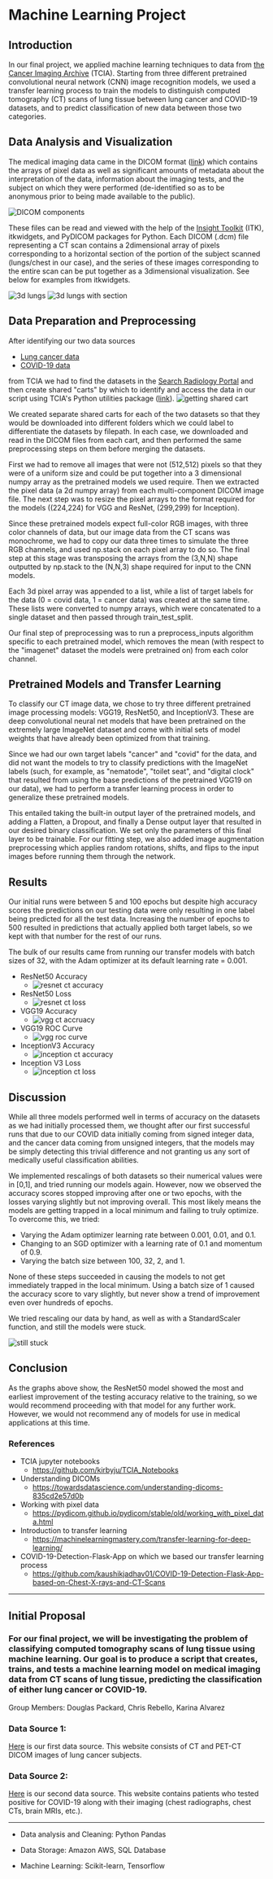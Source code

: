 # Machine Learning Project

## Introduction
In our final project, we applied machine learning techniques to data from [the Cancer Imaging Archive](https://www.cancerimagingarchive.net/) (TCIA). Starting from three different pretrained convolutional neural network (CNN) image recognition models, we used a transfer learning process to train the models to distinguish computed tomography (CT) scans of lung tissue between lung cancer and COVID-19 datasets, and to predict classification of new data between those two categories.

## Data Analysis and Visualization
The medical imaging data came in the DICOM format ([link](https://www.dicomstandard.org/)) which contains the arrays of pixel data as well as significant amounts of metadata about the interpretation of the data, information about the imaging tests, and the subject on which they were performed (de-identified so as to be anonymous prior to being made available to the public).

![DICOM components](https://github.com/crebello711/Project_4/blob/main/Resources/Images/medical_image_components.PNG)

These files can be read and viewed with the help of the [Insight Toolkit](https://itk.org/) (ITK), itkwidgets, and PyDICOM packages for Python. Each DICOM (.dcm) file representing a CT scan contains a 2dimensional array of pixels corresponding to a horizontal section of the portion of the subject scanned (lungs/chest in our case), and the series of these images corresponding to the entire scan can be put together as a 3dimensional visualization. See below for examples from itkwidgets.

![3d lungs](https://github.com/crebello711/Project_4/blob/main/Resources/Images/3d_lungs.PNG)
![3d lungs with section](https://github.com/crebello711/Project_4/blob/main/Resources/Images/3d_lungs_with_zplane.PNG)

## Data Preparation and Preprocessing
After identifying our two data sources
* [Lung cancer data](https://wiki.cancerimagingarchive.net/pages/viewpage.action?pageId=70224216)
* [COVID-19 data](https://wiki.cancerimagingarchive.net/pages/viewpage.action?pageId=89096912)

from TCIA we had to find the datasets in the [Search Radiology Portal](https://nbia.cancerimagingarchive.net/nbia-search/) and then create shared "carts" by which to identify and access the data in our script using TCIA's Python utilities package ([link](https://github.com/kirbyju/TCIA_Notebooks/blob/main/tcia_utils.py)).
![getting shared cart](https://github.com/crebello711/Project_4/blob/main/Resources/Images/getting_shared_cart_name.PNG)

We created separate shared carts for each of the two datasets so that they would be downloaded into different folders which we could label to differentiate the datasets by filepath. In each case, we downloaded and read in the DICOM files from each cart, and then performed the same preprocessing steps on them before merging the datasets. 

First we had to remove all images that were not (512,512) pixels so that they were of a uniform size and could be put together into a 3 dimensional numpy array as the pretrained models we used require. Then we extracted the pixel data (a 2d numpy array) from each multi-component DICOM image file. The next step was to resize the pixel arrays to the format required for the models ((224,224) for VGG and ResNet, (299,299) for Inception).

Since these pretrained models expect full-color RGB images, with three color channels of data, but our image data from the CT scans was monochrome, we had to copy our data three times to simulate the three RGB channels, and used np.stack on each pixel array to do so. The final step at this stage was transposing the arrays from the (3,N,N) shape outputted by np.stack to the (N,N,3) shape required for input to the CNN models. 

Each 3d pixel array was appended to a list, while a list of target labels for the data (0 = covid data, 1 = cancer data) was created at the same time. These lists were converted to numpy arrays, which were concatenated to a single dataset and then passed through train_test_split.

Our final step of preprocessing was to run a preprocess_inputs algorithm specific to each pretrained model, which removes the mean (with respect to the "imagenet" dataset the models were pretrained on) from each color channel.

## Pretrained Models and Transfer Learning

To classify our CT image data, we chose to try three different pretrained image processing models: VGG19, ResNet50, and InceptionV3. These are deep convolutional neural net models that have been pretrained on the extremely large ImageNet dataset and come with initial sets of model weights that have already been optimized from that training.

Since we had our own target labels "cancer" and "covid" for the data, and did not want the models to try to classify predictions with the ImageNet labels (such, for example, as "nematode", "toilet seat", and "digital clock" that resulted from using the base predictions of the pretrained VGG19 on our data), we had to perform a transfer learning process in order to generalize these pretrained models.

This entailed taking the built-in output layer of the pretrained models, and adding a Flatten, a Dropout, and finally a Dense output layer that resulted in our desired binary classification. We set only the parameters of this final layer to be trainable. For our fitting step, we also added image augmentation preprocessing which applies random rotations, shifts, and flips to the input images before running them through the network.

## Results

Our initial runs were between 5 and 100 epochs but despite high accuracy scores the predictions on our testing data were only resulting in one label being predicted for all the test data. Increasing the number of epochs to 500 resulted in predictions that actually applied both target labels, so we kept with that number for the rest of our runs.

The bulk of our results came from running our transfer models with batch sizes of 32, with the Adam optimizer at its default learning rate = 0.001.

* ResNet50 Accuracy
    * ![resnet ct accuracy](https://github.com/crebello711/Project_4/blob/main/Resources/Images/resnet_ct_accuracy.png)
* ResNet50 Loss
    * ![resnet ct loss](https://github.com/crebello711/Project_4/blob/main/Resources/Images/resnet_ct_loss.png)
* VGG19 Accuracy
    * ![vgg ct accruacy](https://github.com/crebello711/Project_4/blob/main/Resources/Images/vgg_ct_accuracy.png)
* VGG19 ROC Curve
    * ![vgg roc curve](https://github.com/crebello711/Project_4/blob/main/Resources/Images/vgg_roc_curve.PNG)   
* InceptionV3 Accuracy
    * ![inception ct accuracy](https://github.com/crebello711/Project_4/blob/main/Resources/Images/inception_ct_accuracy.PNG)
* Inception V3 Loss
    * ![inception ct loss](https://github.com/crebello711/Project_4/blob/main/Resources/Images/inception_ct_loss.PNG)        

## Discussion

While all three models performed well in terms of accuracy on the datasets as we had initially processed them, we thought after our first successful runs that due to our COVID data initially coming from signed integer data, and the cancer data coming from unsigned integers, that the models may be simply detecting this trivial difference and not granting us any sort of medically useful classification abilities. 

We implemented rescalings of both datasets so their numerical values were in [0,1], and tried running our models again. However, now we observed the accuracy scores stopped improving after one or two epochs, with the losses varying slightly but not improving overall. This most likely means the models are getting trapped in a local minimum and failing to truly optimize. To overcome this, we tried:
* Varying the Adam optimizer learning rate between 0.001, 0.01, and 0.1.
* Changing to an SGD optimizer with a learning rate of 0.1 and momentum of 0.9.
* Varying the batch size between 100, 32, 2, and 1.

None of these steps succeeded in causing the models to not get immediately trapped in the local minimum. Using a batch size of 1 caused the accuracy score to vary slightly, but never show a trend of improvement even over hundreds of epochs.

We tried rescaling our data by hand, as well as with a StandardScaler function, and still the models were stuck.

![still stuck](https://github.com/crebello711/Project_4/blob/main/Resources/Images/still_stuck_after_standard_scaling.PNG)

## Conclusion

As the graphs above show, the ResNet50 model showed the most and earliest improvement of the testing accuracy relative to the training, so we would recommend proceeding with that model for any further work. However, we would not recommend any of models for use in medical applications at this time.

### References

* TCIA jupyter notebooks
   * https://github.com/kirbyju/TCIA_Notebooks
* Understanding DICOMs
   * https://towardsdatascience.com/understanding-dicoms-835cd2e57d0b
* Working with pixel data
   * https://pydicom.github.io/pydicom/stable/old/working_with_pixel_data.html
* Introduction to transfer learning
   * https://machinelearningmastery.com/transfer-learning-for-deep-learning/
* COVID-19-Detection-Flask-App on which we based our transfer learning process
   * https://github.com/kaushikjadhav01/COVID-19-Detection-Flask-App-based-on-Chest-X-rays-and-CT-Scans        

---
## Initial Proposal
### For our final project, we will be investigating the problem of classifying computed tomography scans of lung tissue using machine learning. Our goal is to produce a script that creates, trains, and tests a machine learning model on medical imaging data from CT scans of lung tissue, predicting the classification of either lung cancer or COVID-19. 
Group Members: Douglas Packard, Chris Rebello, Karina Alvarez

### Data Source 1:
[Here](https://wiki.cancerimagingarchive.net/pages/viewpage.action?pageId=70224216) is our first data source. This website consists of CT and PET-CT DICOM images of lung cancer subjects.

### Data Source 2:
[Here](https://wiki.cancerimagingarchive.net/pages/viewpage.action?pageId=89096912) is our second data source. This website contains patients who tested positive for COVID-19 along with their imaging (chest radiographs, chest CTs, brain MRIs, etc.).

---

- Data analysis and Cleaning: Python Pandas

- Data Storage: Amazon AWS, SQL Database

- Machine Learning: Scikit-learn, Tensorflow
